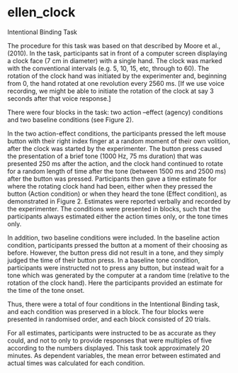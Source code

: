 # ellen_clock

Intentional Binding Task 

The procedure for this task was based on that described by Moore et al., (2010). In the task, participants sat in front of a computer screen displaying a clock face (7 cm in diameter) with a single hand. The clock was marked with the conventional intervals (e.g. 5, 10, 15, etc, through to 60). The rotation of the clock hand was initiated by the experimenter and, beginning from 0, the hand rotated at one revolution every 2560 ms. [If we use voice recording, we might be able to initiate the rotation of the clock at say 3 seconds after that voice response.]

There were four blocks in the task: two action –effect (agency) conditions and two baseline conditions (see Figure 2). 

In the two action-effect conditions, the participants pressed the left mouse button with their right index finger at a random moment of their own volition, after the clock was started by the experimenter. The button press caused the presentation of a brief tone (1000 Hz, 75 ms duration) that was presented 250 ms after the action, and the clock hand continued to rotate for a random length of time after the tone (between 1500 ms and 2500 ms) after the button was pressed. Participants then gave a time estimate for where the rotating clock hand had been, either when they pressed the button (Action condition) or when they heard the tone (Effect condition), as demonstrated in Figure 2. Estimates were reported verbally and recorded by the experimenter. The conditions were presented in blocks, such that the participants always estimated either the action times only, or the tone times only. 

In addition, two baseline conditions were included. In the baseline action condition, participants pressed the button at a moment of their choosing as before. However, the button press did not result in a tone, and they simply judged the time of their button press. In a baseline tone condition, participants were instructed not to press any button, but instead wait for a tone which was generated by the computer at a random time (relative to the rotation of the clock hand). Here the participants provided an estimate for the time of the tone onset. 

Thus, there were a total of four conditions in the Intentional Binding task, and each condition was preserved in a block. The four blocks were presented in randomised order, and each block consisted of 20 trials. 

For all estimates, participants were instructed to be as accurate as they could, and not to only to provide responses that were multiples of five according to the numbers displayed. This task took approximately 20 minutes. As dependent variables, the mean error between estimated and actual times was calculated for each condition.


